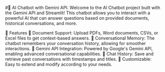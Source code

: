 #🧠 AI Chatbot with Gemini API.
Welcome to the AI Chatbot project built with the Gemini API and Streamlit! This chatbot allows you to interact with a powerful AI that can answer questions based on provided documents, historical conversations, and more.

  🌟 Features
    📝 Document Support: Upload PDFs, Word documents, CSVs, or Excel files to get context-based answers.
    💬 Conversational Memory: The chatbot remembers your conversation history, allowing for smoother interactions.
    🚀 Gemini API Integration: Powered by Google's Gemini API, enabling advanced conversational capabilities.
    💾 Chat History: Save and retrieve past conversations with timestamps and titles.
    🧩 Customizable: Easy to extend and modify according to your needs.
